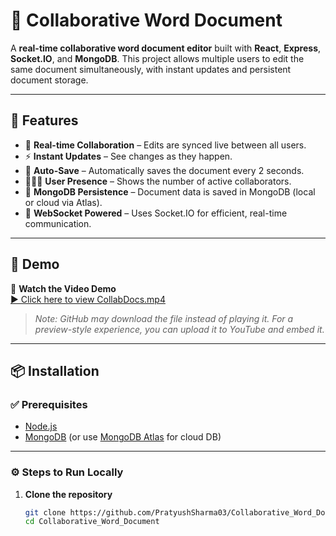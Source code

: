 # 📝 Collaborative Word Document

A **real-time collaborative word document editor** built with **React**, **Express**, **Socket.IO**, and **MongoDB**. This project allows multiple users to edit the same document simultaneously, with instant updates and persistent document storage.

---

## 🚀 Features

- 🔁 **Real-time Collaboration** – Edits are synced live between all users.
- ⚡ **Instant Updates** – See changes as they happen.
- 💾 **Auto-Save** – Automatically saves the document every 2 seconds.
- 🧑‍🤝‍🧑 **User Presence** – Shows the number of active collaborators.
- 🧠 **MongoDB Persistence** – Document data is saved in MongoDB (local or cloud via Atlas).
- 💬 **WebSocket Powered** – Uses Socket.IO for efficient, real-time communication.

---

## 📸 Demo

🎥 **Watch the Video Demo**  
[▶️ Click here to view CollabDocs.mp4](videos/CollabDocs.mp4)

> _Note: GitHub may download the file instead of playing it. For a preview-style experience, you can upload it to YouTube and embed it._

---

## 📦 Installation

### ✅ Prerequisites

- [Node.js](https://nodejs.org/)
- [MongoDB](https://www.mongodb.com/) (or use [MongoDB Atlas](https://www.mongodb.com/atlas) for cloud DB)

---

### ⚙️ Steps to Run Locally

1. **Clone the repository**
   ```bash
   git clone https://github.com/PratyushSharma03/Collaborative_Word_Document.git
   cd Collaborative_Word_Document
